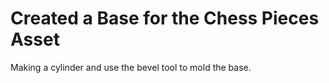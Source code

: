 # Created a Base for the Chess Pieces Asset
Making a cylinder and use the bevel tool to mold the base.
